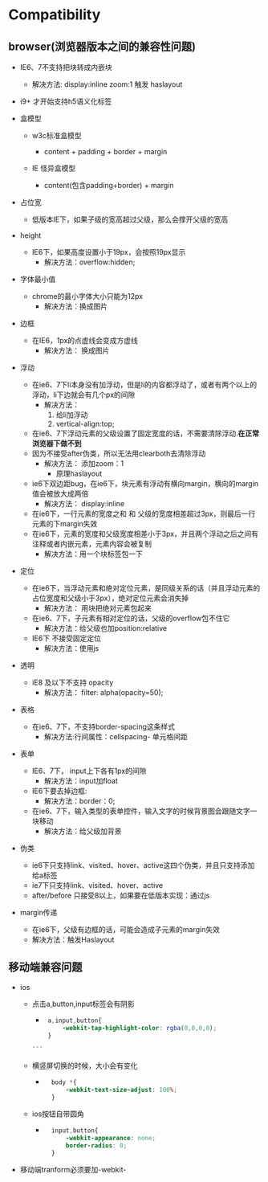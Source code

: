 # Compatibility

## browser(浏览器版本之间的兼容性问题)

-  IE6、7不支持把块转成内嵌块
    -  解决方法:
                display:inline
                zoom:1
        触发 haslayout

- i9+ 才开始支持h5语义化标签

- 盒模型
    - w3c标准盒模型
        - content + padding + border + margin

    - IE 怪异盒模型
        - content(包含padding+border) + margin

- 占位宽
    - 低版本IE下，如果子级的宽高超过父级，那么会撑开父级的宽高

- height
    - IE6下，如果高度设置小于19px，会按照19px显示
        - 解决方法：overflow:hidden;

- 字体最小值
    - chrome的最小字体大小只能为12px
        - 解决方法：换成图片

- 边框
    - 在IE6，1px的点虚线会变成方虚线
        - 解决方法： 换成图片

- 浮动
    - 在ie6、7下li本身没有加浮动，但是li的内容都浮动了，或者有两个以上的浮动，li下边就会有几个px的间隙
        - 解决方法：
            1. 给li加浮动
            2. vertical-align:top;
    -  在ie6、7下浮动元素的父级设置了固定宽度的话，不需要清除浮动.**在正常浏览器下做不到**
    - 因为不接受after伪类，所以无法用clearboth去清除浮动
        - 解决方法： 添加zoom：1
            - 原理haslayout
    -  ie6下双边距bug，在ie6下，块元素有浮动有横向margin，横向的margin值会被放大成两倍
        - 解决方法： display:inline 
    - 在ie6下，一行元素的宽度之和 和 父级的宽度相差超过3px，则最后一行元素的下margin失效
    - 在ie6下，元素的宽度和父级宽度相差小于3px，并且两个浮动之后之间有注释或者内嵌元素，元素内容会被复制
        - 解决方法：用一个块标签包一下

- 定位
    - 在ie6下，当浮动元素和绝对定位元素，是同级关系的话（并且浮动元素的占位宽度和父级小于3px），绝对定位元素会消失掉
        - 解决方法： 用块把绝对元素包起来
    - 在ie6、7下，子元素有相对定位的话，父级的overflow包不住它
        - 解决方法：给父级也加position:relative
    - IE6下 不接受固定定位
        - 解决方法：使用js

- 透明
    - iE8 及以下不支持 opacity
        - 解决方法： filter: alpha(opacity=50);

- 表格
    - 在ie6、7下，不支持border-spacing这条样式
        - 解决方法:行间属性：cellspacing- 单元格间距

- 表单
    - IE6、7下， input上下各有1px的间隙
        - 解决方法：input加float
    - IE6下要去掉边框:
        - 解决方法：border：0;
    - 在ie6、7下，输入类型的表单控件，输入文字的时候背景图会跟随文字一块移动
        - 解决方法：给父级加背景

- 伪类
    - ie6下只支持link、visited、hover、active这四个伪类，并且只支持添加给a标签
    - ie7下只支持link、visited、hover、active
    - after/before 只接受8以上，如果要在低版本实现：通过js

- margin传递
    - 在ie6下，父级有边框的话，可能会造成子元素的margin失效
    - 解决方法：触发Haslayout

## 移动端兼容问题

- ios
    - 点击a,button,input标签会有阴影
        -  ```css
            a,input,button{
                -webkit-tap-highlight-color: rgba(0,0,0,0);
            }
          ```

    -  横竖屏切换的时候，大小会有变化
        - ```css
            body *{
                -webkit-text-size-adjust: 100%;
            }
          ```

    - ios按钮自带圆角
        - ```css
            input,button{
                -webkit-appearance: none;
                border-radius: 0;
            }
          ```

- 移动端tranform必须要加-webkit-